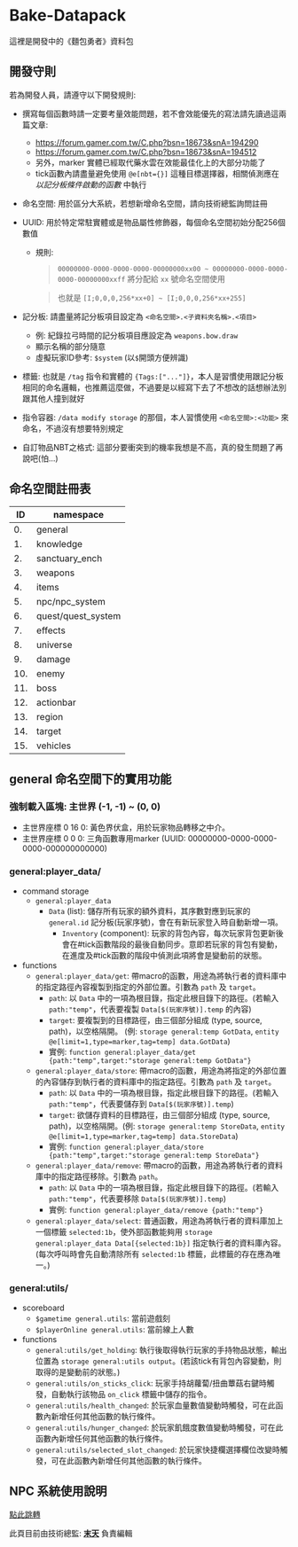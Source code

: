 # Bake-Datapack

這裡是開發中的《麵包勇者》資料包

## 開發守則

若為開發人員，請遵守以下開發規則:

* 撰寫每個函數時請一定要考量效能問題，若不會效能優先的寫法請先讀過這兩篇文章:
  * https://forum.gamer.com.tw/C.php?bsn=18673&snA=194290
  * https://forum.gamer.com.tw/C.php?bsn=18673&snA=194512
  * 另外，marker 實體已經取代藥水雲在效能最佳化上的大部分功能了
  * tick函數內請盡量避免使用 `@e[nbt={}]` 這種目標選擇器，相關偵測應在 _以記分板條件啟動的函數_ 中執行 
  
* 命名空間: 用於區分大系統，若想新增命名空間，請向技術總監詢問註冊

* UUID: 用於特定常駐實體或是物品屬性修飾器，每個命名空間初始分配256個數值
  * 規則:
    > `00000000-0000-0000-0000-00000000xx00 ~ 00000000-0000-0000-0000-00000000xxff` 將分配給 `xx` 號命名空間使用

    > 也就是 `[I;0,0,0,256*xx+0] ~ [I;0,0,0,256*xx+255]`

* 記分板: 請盡量將記分板項目設定為 `<命名空間>.<子資料夾名稱>.<項目>`

  * 例: 紀錄拉弓時間的記分板項目應設定為 `weapons.bow.draw`
  * 顯示名稱的部分隨意
  * 虛擬玩家ID參考: `$system` (以`$`開頭方便辨識)
 
* 標籤: 也就是 `/tag` 指令和實體的 `{Tags:["..."]}`，本人是習慣使用跟記分板相同的命名邏輯，也推薦這麼做，不過要是以經寫下去了不想改的話想辦法別跟其他人撞到就好

* 指令容器: `/data modify storage` 的那個，本人習慣使用 `<命名空間>:<功能>` 來命名，不過沒有想要特別規定

* 自訂物品NBT之格式: 這部分要衝突到的機率我想是不高，真的發生問題了再說吧(怕...)

## 命名空間註冊表
|ID |namespace          |
|---|-------------------|
|0. |general            |
|1. |knowledge          |
|2. |sanctuary_ench     |
|3. |weapons            |
|4. |items              |
|5. |npc/npc_system     |
|6. |quest/quest_system |
|7. |effects            |
|8. |universe           |
|9. |damage             |
|10.|enemy              |
|11.|boss               |
|12.|actionbar          |
|13.|region             |
|14.|target             |
|15.|vehicles           |

## general 命名空間下的實用功能

### 強制載入區塊: 主世界 (-1, -1) ~ (0, 0)
* 主世界座標 0 16 0: 黃色界伏盒，用於玩家物品轉移之中介。
* 主世界座標 0 0 0: 三角函數專用marker (UUID: 00000000-0000-0000-0000-000000000000)

### general:player_data/
* command storage
  * `general:player_data`
    * `Data` (list): 儲存所有玩家的額外資料，其序數對應到玩家的 `general.id` 記分板(玩家序號)，會在有新玩家登入時自動新增一項。
      * `Inventory` (component): 玩家的背包內容，每次玩家背包更新後會在#tick函數階段的最後自動同步。意即若玩家的背包有變動，在進度及#tick函數的階段中偵測此項將會是變動前的狀態。
* functions
  * `general:player_data/get`: 帶macro的函數，用途為將執行者的資料庫中的指定路徑內容複製到指定的外部位置。引數為 `path` 及 `target`。
    * `path`: 以 `Data` 中的一項為根目錄，指定此根目錄下的路徑。(若輸入 `path:"temp"`，代表要複製 `Data[$(玩家序號)].temp` 的內容)
    * `target`: 要複製到的目標路徑，由三個部分組成 (type, source, path)，以空格隔開。 (例: `storage general:temp GotData`, `entity @e[limit=1,type=marker,tag=temp] data.GotData`)
    * 實例: `function general:player_data/get {path:"temp",target:"storage general:temp GotData"}`
  * `general:player_data/store`: 帶macro的函數，用途為將指定的外部位置的內容儲存到執行者的資料庫中的指定路徑。引數為 `path` 及 `target`。
    * `path`: 以 `Data` 中的一項為根目錄，指定此根目錄下的路徑。(若輸入 `path:"temp"`，代表要儲存到 `Data[$(玩家序號)].temp`)
    * `target`: 欲儲存資料的目標路徑，由三個部分組成 (type, source, path)，以空格隔開。(例: `storage general:temp StoreData`, `entity @e[limit=1,type=marker,tag=temp] data.StoreData`)
    * 實例: `function general:player_data/store {path:"temp",target:"storage general:temp StoreData"}`
  * `general:player_data/remove`: 帶macro的函數，用途為將執行者的資料庫中的指定路徑移除。引數為 `path`。
    * `path`: 以 `Data` 中的一項為根目錄，指定此根目錄下的路徑。(若輸入 `path:"temp"`，代表要移除 `Data[$(玩家序號)].temp`)
    * 實例: `function general:player_data/remove {path:"temp"}`
  * `general:player_data/select`: 普通函數，用途為將執行者的資料庫加上一個標籤 `selected:1b`，使外部函數能夠用 `storage general:player_data Data[{selected:1b}]` 指定執行者的資料庫內容。(每次呼叫時會先自動清除所有 `selected:1b` 標籤，此標籤的存在應為唯一。)

### general:utils/
* scoreboard
  * `$gametime general.utils`: 當前遊戲刻
  * `$playerOnline general.utils`: 當前線上人數
* functions
  * `general:utils/get_holding`: 執行後取得執行玩家的手持物品狀態，輸出位置為 `storage general:utils output`。(若該tick有背包內容變動，則取得的是變動前的狀態。)
  * `general:utils/on_sticks_click`: 玩家手持胡蘿蔔/扭曲蕈菇右鍵時觸發，自動執行該物品 `on_click` 標籤中儲存的指令。
  * `general:utils/health_changed`: 於玩家血量數值變動時觸發，可在此函數內新增任何其他函數的執行條件。
  * `general:utils/hunger_changed`: 於玩家飢餓度數值變動時觸發，可在此函數內新增任何其他函數的執行條件。
  * `general:utils/selected_slot_changed`: 於玩家快捷欄選擇欄位改變時觸發，可在此函數內新增任何其他函數的執行條件。

## NPC 系統使用說明
[點此跳轉](data/npc/README.md)

此頁目前由技術總監: [__末天__](https://github.com/muotian) 負責編輯
